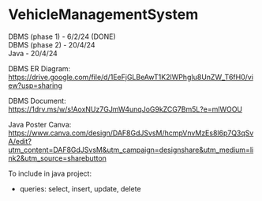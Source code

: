 # VehicleManagementSystem

DBMS (phase 1) -   6/2/24  (DONE)  <br>
DBMS (phase 2) - 20/4/24  <br>
Java - 20/4/24  <br>

DBMS ER Diagram: https://drive.google.com/file/d/1EeFjGLBeAwT1K2lWPhgIu8UnZW_T6fH0/view?usp=sharing  <br>

DBMS Document: https://1drv.ms/w/s!AoxNUz7GJmW4unqJoG9kZCG7Bm5L?e=mlWOOU  <br>

Java Poster Canva: https://www.canva.com/design/DAF8GdJSvsM/hcmpVnvMzEs8l6p7Q3qSvA/edit?utm_content=DAF8GdJSvsM&utm_campaign=designshare&utm_medium=link2&utm_source=sharebutton  <br>

To include in java project:  <br>
- queries: select, insert, update, delete
